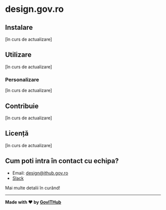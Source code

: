 # design.gov.ro

## Instalare
[în curs de actualizare]

## Utilizare
[în curs de actualizare]

### Personalizare
[în curs de actualizare]

## Contribuie
[în curs de actualizare]

## Licență
[în curs de actualizare]

## Cum poti intra în contact cu echipa?
- Email: design@ithub.gov.ro
- [Slack](https://govithub.slack.com/messages/ui_design/details/)

Mai multe detalii în curând!

----------

**Made with :heart: by [GovITHub](http://ithub.gov.ro)**
